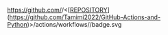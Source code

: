 
https://github.com/<OWNER>/<[[REPOSITORY](https://github.com/Tamimi2022/GitHub-Actions-and-Python)](https://github.com/Tamimi2022/GitHub-Actions-and-Python)>/actions/workflows/<run-tests>/badge.svg
